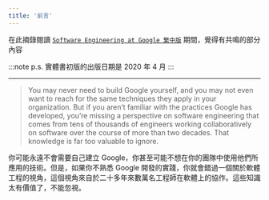```yaml
---
title: '前言'
---
```


在此摘錄閱讀 [`Software Engineering at Google 繁中版`](https://software-engineering-at-google.gh.miniasp.com/#/) 期間，覺得有共鳴的部分內容

:::note p.s.
實體書初版的出版日期是 2020 年 4 月
:::

---

> You may never need to build Google yourself, and you may not even want to reach for the same techniques they apply in your organization. But if you aren’t familiar with the practices Google has developed, you’re missing a perspective on software engineering that comes from tens of thousands of engineers working collaboratively on software over the course of more than two decades. That knowledge is far too valuable to ignore.

你可能永遠不會需要自己建立 Google，你甚至可能不想在你的團隊中使用他們所應用的技術。但是，如果你不熟悉 Google 開發的實踐，你就會錯過一個關於軟體工程的視角，這個視角來自於二十多年來數萬名工程師在軟體上的協作。這些知識太有價值了，不能忽視。
